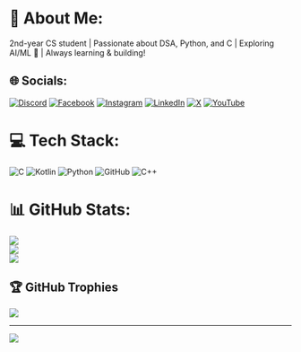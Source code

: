 # 💫 About Me:
2nd-year CS student | Passionate about DSA, Python, and C | Exploring AI/ML 🚀 | Always learning & building!


## 🌐 Socials:
[![Discord](https://img.shields.io/badge/Discord-%237289DA.svg?logo=discord&logoColor=white)](https://discord.gg/ipartzix) [![Facebook](https://img.shields.io/badge/Facebook-%231877F2.svg?logo=Facebook&logoColor=white)](https://facebook.com/ipartzix) [![Instagram](https://img.shields.io/badge/Instagram-%23E4405F.svg?logo=Instagram&logoColor=white)](https://instagram.com/ipartzix) [![LinkedIn](https://img.shields.io/badge/LinkedIn-%230077B5.svg?logo=linkedin&logoColor=white)](https://linkedin.com/in/ipartzix) [![X](https://img.shields.io/badge/X-black.svg?logo=X&logoColor=white)](https://x.com/ipartzix) [![YouTube](https://img.shields.io/badge/YouTube-%23FF0000.svg?logo=YouTube&logoColor=white)](https://youtube.com/@ipartzix) 


# 💻 Tech Stack:
![C](https://img.shields.io/badge/c-%2300599C.svg?style=for-the-badge&logo=c&logoColor=white) ![Kotlin](https://img.shields.io/badge/kotlin-%237F52FF.svg?style=for-the-badge&logo=kotlin&logoColor=white) ![Python](https://img.shields.io/badge/python-3670A0?style=for-the-badge&logo=python&logoColor=ffdd54) ![GitHub](https://img.shields.io/badge/github-%23121011.svg?style=for-the-badge&logo=github&logoColor=white) ![C++](https://img.shields.io/badge/c++-%2300599C.svg?style=for-the-badge&logo=c%2B%2B&logoColor=white)
# 📊 GitHub Stats:
![](https://github-readme-stats.vercel.app/api?username=ipartzix&theme=dark&hide_border=true&include_all_commits=true&count_private=false)<br/>
![](https://github-readme-streak-stats.herokuapp.com/?user=ipartzix&theme=dark&hide_border=true)<br/>
![](https://github-readme-stats.vercel.app/api/top-langs/?username=ipartzix&theme=dark&hide_border=true&include_all_commits=true&count_private=false&layout=compact)

## 🏆 GitHub Trophies
![](https://github-profile-trophy.vercel.app/?username=ipartzix&theme=radical&no-frame=false&no-bg=false&margin-w=4)

---
[![](https://visitcount.itsvg.in/api?id=ipartzix&icon=0&color=0)](https://visitcount.itsvg.in)

<!-- Proudly created with GPRM ( https://gprm.itsvg.in ) -->
